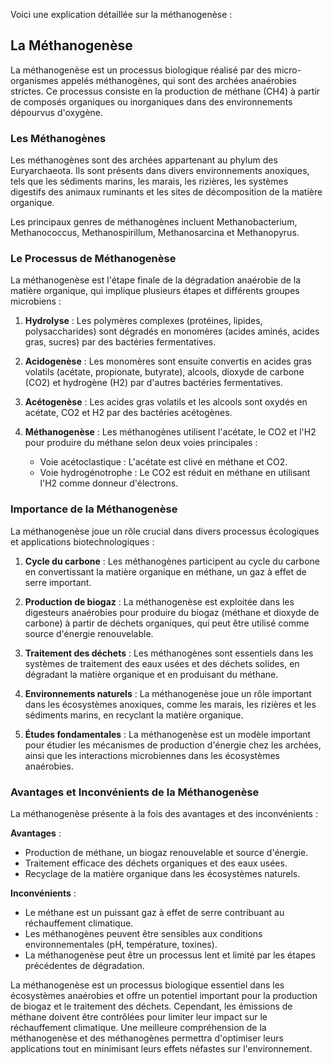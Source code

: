 Voici une explication détaillée sur la méthanogenèse :

## La Méthanogenèse

La méthanogenèse est un processus biologique réalisé par des micro-organismes appelés méthanogènes, qui sont des archées anaérobies strictes. Ce processus consiste en la production de méthane (CH4) à partir de composés organiques ou inorganiques dans des environnements dépourvus d'oxygène.

### Les Méthanogènes

Les méthanogènes sont des archées appartenant au phylum des Euryarchaeota. Ils sont présents dans divers environnements anoxiques, tels que les sédiments marins, les marais, les rizières, les systèmes digestifs des animaux ruminants et les sites de décomposition de la matière organique.

Les principaux genres de méthanogènes incluent Methanobacterium, Methanococcus, Methanospirillum, Methanosarcina et Methanopyrus.

### Le Processus de Méthanogenèse

La méthanogenèse est l'étape finale de la dégradation anaérobie de la matière organique, qui implique plusieurs étapes et différents groupes microbiens :

1. **Hydrolyse** : Les polymères complexes (protéines, lipides, polysaccharides) sont dégradés en monomères (acides aminés, acides gras, sucres) par des bactéries fermentatives.

2. **Acidogenèse** : Les monomères sont ensuite convertis en acides gras volatils (acétate, propionate, butyrate), alcools, dioxyde de carbone (CO2) et hydrogène (H2) par d'autres bactéries fermentatives.

3. **Acétogenèse** : Les acides gras volatils et les alcools sont oxydés en acétate, CO2 et H2 par des bactéries acétogènes.

4. **Méthanogenèse** : Les méthanogènes utilisent l'acétate, le CO2 et l'H2 pour produire du méthane selon deux voies principales :
   - Voie acétoclastique : L'acétate est clivé en méthane et CO2.
   - Voie hydrogénotrophe : Le CO2 est réduit en méthane en utilisant l'H2 comme donneur d'électrons.

### Importance de la Méthanogenèse

La méthanogenèse joue un rôle crucial dans divers processus écologiques et applications biotechnologiques :

1. **Cycle du carbone** : Les méthanogènes participent au cycle du carbone en convertissant la matière organique en méthane, un gaz à effet de serre important.

2. **Production de biogaz** : La méthanogenèse est exploitée dans les digesteurs anaérobies pour produire du biogaz (méthane et dioxyde de carbone) à partir de déchets organiques, qui peut être utilisé comme source d'énergie renouvelable.

3. **Traitement des déchets** : Les méthanogènes sont essentiels dans les systèmes de traitement des eaux usées et des déchets solides, en dégradant la matière organique et en produisant du méthane.

4. **Environnements naturels** : La méthanogenèse joue un rôle important dans les écosystèmes anoxiques, comme les marais, les rizières et les sédiments marins, en recyclant la matière organique.

5. **Études fondamentales** : La méthanogenèse est un modèle important pour étudier les mécanismes de production d'énergie chez les archées, ainsi que les interactions microbiennes dans les écosystèmes anaérobies.

### Avantages et Inconvénients de la Méthanogenèse

La méthanogenèse présente à la fois des avantages et des inconvénients :

**Avantages** :
- Production de méthane, un biogaz renouvelable et source d'énergie.
- Traitement efficace des déchets organiques et des eaux usées.
- Recyclage de la matière organique dans les écosystèmes naturels.

**Inconvénients** :
- Le méthane est un puissant gaz à effet de serre contribuant au réchauffement climatique.
- Les méthanogènes peuvent être sensibles aux conditions environnementales (pH, température, toxines).
- La méthanogenèse peut être un processus lent et limité par les étapes précédentes de dégradation.

La méthanogenèse est un processus biologique essentiel dans les écosystèmes anaérobies et offre un potentiel important pour la production de biogaz et le traitement des déchets. Cependant, les émissions de méthane doivent être contrôlées pour limiter leur impact sur le réchauffement climatique. Une meilleure compréhension de la méthanogenèse et des méthanogènes permettra d'optimiser leurs applications tout en minimisant leurs effets néfastes sur l'environnement.